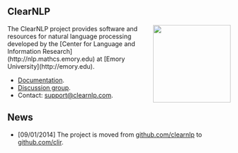 ## ClearNLP

<img align="right" src="http://mathcs.emory.edu/~choi/img/clearnlp-logo.png" width="175" height="175"/>
The ClearNLP project provides software and resources for natural language processing developed by the [Center for Language and Information Research](http://nlp.mathcs.emory.edu) at [Emory University](http://emory.edu).

* [Documentation](https://github.com/clir/clearnlp/wiki).
* [Discussion group](https://groups.google.com/forum/?fromgroups#!forum/clearnlp).
* Contact: [support@clearnlp.com](support@clearnlp.com).

## News

* [09/01/2014] The project is moved from [github.com/clearnlp](http://github.com/clearnlp/) to [github.com/clir](https://github.com/clir/clearnlp).
